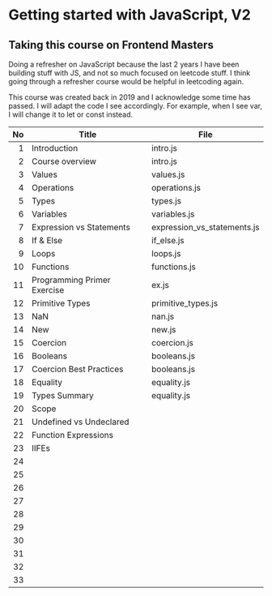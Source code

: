 # Getting started with JavaScript, V2

## Taking this course on Frontend Masters

Doing a refresher on JavaScript because the last 2 years I have been building stuff with JS, and not so much focused on leetcode stuff. I think going through a refresher course would be helpful in leetcoding again.

This course was created back in 2019 and I acknowledge some time has passed. I will adapt the code I see accordingly. For example, when I see var, I will change it to let or const instead.

|  No | Title                       | File                        |
| --: | --------------------------- | --------------------------- |
|   1 | Introduction                | intro.js                    |
|   2 | Course overview             | intro.js                    |
|   3 | Values                      | values.js                   |
|   4 | Operations                  | operations.js               |
|   5 | Types                       | types.js                    |
|   6 | Variables                   | variables.js                |
|   7 | Expression vs Statements    | expression_vs_statements.js |
|   8 | If & Else                   | if_else.js                  |
|   9 | Loops                       | loops.js                    |
|  10 | Functions                   | functions.js                |
|  11 | Programming Primer Exercise | ex.js                       |
|  12 | Primitive Types             | primitive_types.js          |
|  13 | NaN                         | nan.js                      |
|  14 | New                         | new.js                      |
|  15 | Coercion                    | coercion.js                 |
|  16 | Booleans                    | booleans.js                 |
|  17 | Coercion Best Practices     | booleans.js                 |
|  18 | Equality                    | equality.js                 |
|  19 | Types Summary               | equality.js                 |
|  20 | Scope                       |                             |
|  21 | Undefined vs Undeclared     |                             |
|  22 | Function Expressions        |                             |
|  23 | IIFEs                       |                             |
|  24 |                             |                             |
|  25 |                             |                             |
|  26 |                             |                             |
|  27 |                             |                             |
|  28 |                             |                             |
|  29 |                             |                             |
|  30 |                             |                             |
|  31 |                             |                             |
|  32 |                             |                             |
|  33 |                             |                             |
